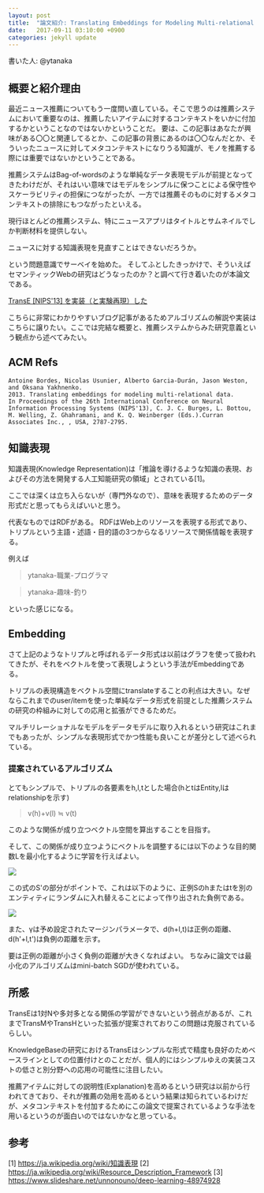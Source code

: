```yaml
---
layout: post
title:  "論文紹介: Translating Embeddings for Modeling Multi-relational Data"
date:   2017-09-11 03:10:00 +0900
categories: jekyll update
---
```


書いた人: @ytanaka

## 概要と紹介理由
最近ニュース推薦についてもう一度問い直している。そこで思うのは推薦システムにおいて重要なのは、推薦したいアイテムに対するコンテキストをいかに付加するかということなのではないかということだ。
要は、この記事はあなたが興味がある〇〇と関連してるとか、この記事の背景にあるのは〇〇なんだとか、そういったニュースに対してメタコンテキストになりうる知識が、モノを推薦する際には重要ではないかということである。

推薦システムはBag-of-wordsのような単純なデータ表現モデルが前提となってきたわけだが、それはいい意味ではモデルをシンプルに保つことによる保守性やスケーラビリティの担保につながったが、一方では推薦そのものに対するメタコンテキストの排除にもつながったといえる。

現行ほとんどの推薦システム、特にニュースアプリはタイトルとサムネイルでしか判断材料を提供しない。

ニュースに対する知識表現を見直すことはできないだろうか。

という問題意識でサーベイを始めた。
そしてふとしたきっかけで、そういえばセマンティックWebの研究はどうなったのか？と調べて行き着いたのが本論文である。


[TransE [NIPS'13] を実装（と実験再現）した](http://yamaguchiyuto.hatenablog.com/entry/2016/02/25/080356)

こちらに非常にわかりやすいブログ記事があるためアルゴリズムの解説や実装はこちらに譲りたい。ここでは完結な概要と、推薦システムからみた研究意義という観点から述べてみたい。

## ACM Refs

```
Antoine Bordes, Nicolas Usunier, Alberto Garcia-Durán, Jason Weston, and Oksana Yakhnenko.
2013. Translating embeddings for modeling multi-relational data.
In Proceedings of the 26th International Conference on Neural Information Processing Systems (NIPS'13), C. J. C. Burges, L. Bottou, M. Welling, Z. Ghahramani, and K. Q. Weinberger (Eds.).Curran Associates Inc., , USA, 2787-2795.
```

## 知識表現
知識表現(Knowledge Representation)は「推論を導けるような知識の表現、およびその方法を開発する人工知能研究の領域」とされている[1]。

ここでは深くは立ち入らないが（専門外なので）、意味を表現するためのデータ形式だと思ってもらえばいいと思う。

代表なものではRDFがある。
RDFはWeb上のリソースを表現する形式であり、トリプルという主語・述語・目的語の3つからなるリソースで関係情報を表現する。

例えば

>ytanaka-職業-プログラマ

>ytanaka-趣味-釣り

といった感じになる。

## Embedding
さて上記のようなトリプルと呼ばれるデータ形式は以前はグラフを使って扱われてきたが、それをベクトルを使って表現しようという手法がEmbeddingである。

トリプルの表現構造をベクトル空間にtranslateすることの利点は大きい。なぜならこれまでのuser/itemを使った単純なデータ形式を前提とした推薦システムの研究の枠組みに対しての応用と拡張ができるためだ。

マルチリレーショナルなモデルをデータモデルに取り入れるという研究はこれまでもあったが、シンプルな表現形式でかつ性能も良いことが差分として述べられている。


### 提案されているアルゴリズム

とてもシンプルで、トリプルの各要素をh,l,tとした場合(hとtはEntity,lはrelationshipを示す)

>v(h)+v(l) ≒ v(t)

このような関係が成り立つベクトル空間を算出することを目指す。

そして、この関係が成り立つようにベクトルを調整するには以下のような目的関数Lを最小化するように学習を行えばよい。

![](https://gyazo.com/b7f2c587b00e564bafdd09ca322fbc88.png)

この式のS'の部分がポイントで、これは以下のように、正例Sのhまたはtを別のエンティティにランダムに入れ替えることによって作り出された負例である。

![](https://gyazo.com/0f19b62c3076e88036b44eb23b9bed4d.png)

また、γは予め設定されたマージンパラメータで、d(h+l,t)は正例の距離、d(h'+l,t')は負例の距離を示す。

要は正例の距離が小さく負例の距離が大きくなればよい。
ちなみに論文では最小化のアルゴリズムはmini-batch SGDが使われている。


## 所感
TransEは1対Nや多対多となる関係の学習ができないという弱点があるが、これまでTransMやTransHといった拡張が提案されておりこの問題は克服されているらしい。

KnowledgeBaseの研究におけるTransEはシンプルな形式で精度も良好のためベースラインとしての位置付けとのことだが、個人的にはシンプルゆえの実装コストの低さと別分野への応用の可能性に注目したい。

推薦アイテムに対しての説明性(Explanation)を高めるという研究は以前から行われてきており、それが推薦の効用を高めるという結果は知られているわけだが、メタコンテキストを付加するためにこの論文で提案されているような手法を用いるというのが面白いのではないかなと思っている。

## 参考
[1] https://ja.wikipedia.org/wiki/知識表現
[2] https://ja.wikipedia.org/wiki/Resource_Description_Framework
[3] https://www.slideshare.net/unnonouno/deep-learning-48974928